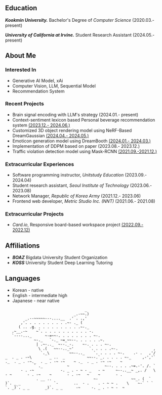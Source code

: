 ## Education
***Kookmin University.*** Bachelor's Degree of *Computer Science* (2020.03.- present)

***University of California at Irvine.*** Student Research Assistant (2024.05.- present) 

## About Me
### Interested In
- Generative AI Model, xAi
- Computer Vision, LLM, Sequential Model
- Recommendation System

### Recent Projects
- Brain signal encoding with LLM's strategy (2024.01.- present)
- Context-sentiment lexicon based Personal beverage recommendation system [(2023.12.- 2024.06.)](https://github.com/D-LINK-alpha)
- Customized 3D object rendering model using NeRF-Based DreamGaussian [(2024.04.- 2024.05.)](https://github.com/kmuhan/22_MiniProject_3Dblahblah)
- Emoticon generation model using DreamBooth [(2024.01.- 2024.03.)](https://github.com/kmuhan/22_MiniProject_EmoticonGenerator)
- Implementation of DDPM based on paper (2023.08.- 2023.12.)
- Traffic violation detection model using Mask-RCNN [(2021.09.-2021.12.)](https://github.com/kmuhan/kmuhan-2021tvaihackathon)

### Extracurricular Experiences
- Software programming instructor, _Unitstudy Education_ (2023.09.- 2024.04)
- Student research assistant, _Seoul Institute of Technology_ (2023.06.- 2023.08)
- Network Manager, _Republic of Korea Army_ (2021.12.- 2023.06)
- Frontend web developer, _Metric Studio Inc. (NNT)_ (2021.06.- 2021.08)
  
### Extracurricular Projects
- _Card.io_, Responsive board-based workspace project [(2022.09.- 2022.12)](https://github.com/cardotio)

## Affiliations
- ***BOAZ*** Bigdata University Student Organization
- ***KOSS*** University Student Deep Learning Tutoring

## Languages
- Korean - native
- English - intermediate high
- Japanese - near native
```
                                    _
                               _.-~~.)
         _.--~~~~~---....__  .' . .,'
       ,'. . . . . . . . . .~- ._ (
      ( .. .g. . . . . . . . . . .~-._
   .~__.-~    ~`. . . . . . . . . . . -.
   `----..._      ~-=~~-. . . . . . . . ~-.
             ~-._   `-._ ~=_~~--. . . . . .~.
              | .~-.._  ~--._-.    ~-. . . . ~-.
               \ .(   ~~--.._~'       `. . . . .~-.                ,
                `._\         ~~--.._    `. . . . . ~-.    .- .   ,'/
_  . _ . -~\        _ ..  _          ~~--.`_. . . . . ~-_     ,-','`  ._  . _ . -~._  . _ . -~ -~    ~ ._  . _ . -~ -~    ~ 
             ` ._           ~                ~--. . . . .~=.-'. /. `
       - . -~            -. _ . - ~ - _   - ~     ~--..__~ _,. /   \  - ~       - . -~    ~       - . -~   ~    ~       - . 
              . __ ..                   ~-               ~~_. (  `
)`. _ _               `-       ..  - .    . - ~ ~ .    \    ~-` ` `  `. _)`. _ _       _)`. _ _      -~     -. _ . - ~ -  ~ 
```

